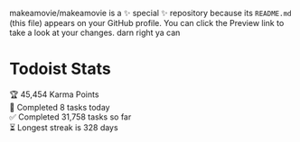 makeamovie/makeamovie is a ✨ special ✨ repository because its `README.md` (this file) appears on your GitHub profile.
You can click the Preview link to take a look at your changes. darn right ya can

# Todoist Stats

<!-- TODO-IST:START -->
🏆  45,454 Karma Points           
🌸  Completed 8 tasks today           
✅  Completed 31,758 tasks so far           
⏳  Longest streak is 328 days
<!-- TODO-IST:END -->